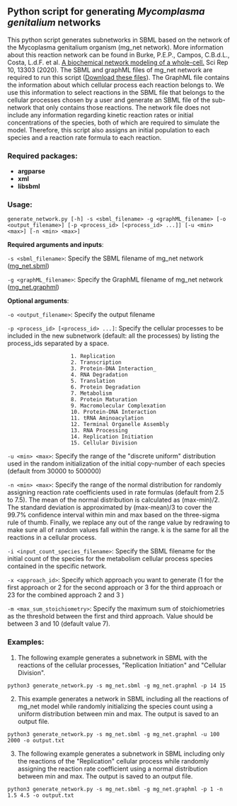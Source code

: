 ## Python script for generating *Mycomplasma genitalium* networks
This python script generates subnetworks in SBML based on the network of the Mycoplasma genitalium organism (mg_net network).
More information about this reaction network can be found in Burke, P.E.P., Campos, C.B.d.L., Costa, L.d.F. et al. [A biochemical network modeling of a whole-cell.](https://www.nature.com/articles/s41598-020-70145-4) Sci Rep 10, 13303 (2020).
The SBML and graphML files of mg_net network are required to run this script
([Download these files](https://github.com/pauloburke/whole-cell-network)).
The GraphML file contains the information about which cellular process each reaction belongs to. We use this information to select reactions in the SBML file that belongs to the cellular processes chosen by a user and generate an SBML file of the sub-network that only contains those reactions.
The network file does not include any information regarding kinetic reaction rates or initial concentrations of the species, both of which are required to simulate the model.
Therefore, this script also assigns an initial population to each species and a reaction rate formula to each reaction.
### Required packages:
+ **argparse**
+ **xml**
+ **libsbml**

### Usage:
`generate_network.py [-h] -s <sbml_filename> -g <graphML_filename> [-o <output_filename>] [-p <process_id> [<process_id> ...]] [-u <min> <max>] [-n <min> <max>]`

**Required arguments and inputs**:

  `-s <sbml_filename>`:    Specify the SBML filename of mg_net network ([mg_net.sbml](https://github.com/pauloburke/whole-cell-network))

  `-g <graphML_filename>`:
                        Specify the GraphML filename of mg_net network ([mg_net.graphml](https://github.com/pauloburke/whole-cell-network))

**Optional arguments**:

  `-o <output_filename>`: Specify the output filename

  `-p <process_id> [<process_id> ...]`:
                        Specify the cellular processes to be included in the new subnetwork (default: all the processes) by listing the process_ids separated by a space. 
                        
                        1. Replication
                        2. Transcription
                        3. Protein-DNA Interaction_
                        4. RNA Degradation
                        5. Translation
                        6. Protein Degradation
                        7. Metabolism
                        8. Protein Maturation
                        9. Macromolecular Complexation
                        10. Protein-DNA Interaction
                        11. tRNA Aminoacylation
                        12. Terminal Organelle Assembly
                        13. RNA Processing
                        14. Replication Initiation
                        15. Cellular Division
                          
  `-u <min> <max>`:        Specify the range of the "discrete uniform" distribution
used in the random initialization of the initial copy-number of each species (default from 30000 to 500000)

  `-n <min> <max>`:
                        Specify the range of the normal distribution 
                        for randomly assigning reaction rate coefficients used in rate formulas
                        (default from 2.5 to 7.5). The mean of the normal distribution is calculated as (max-min)/2. The standard deviation is approximated by (max-mean)/3 to cover the 99.7% confidence interval within min and max based on the three-sigma rule of thumb. Finally, we replace any out of the range value by redrawing to make sure all of random values fall within the range. k is the same for all the reactions in a cellular process.

  `-i <input_count_species_filename>`:
                        Specify the SBML filename for the initial count of the species for the metabolism cellular 
                        process species contained in the specific network.

  `-x <approach_id>`:
                        Specify which approach you want to generate (1 for the first approach or 2 for the second approach
                        or 3 for the third approach or 23 for the combined approach 2 and 3 )

  `-m <max_sum_stoichiometry>`:
                        Specify the maximum sum of stoichiometries as the threshold between the first and third approach. 
                        Value should be between 3 and 10 (default value 7).
                        

### Examples:

1. The following example generates a subnetwork in SBML with the reactions of the cellular processes, "Replication Initiation" and "Cellular Division".
  ```
  python3 generate_network.py -s mg_net.sbml -g mg_net.graphml -p 14 15
  ```
2. This example generates a network in SBML including all the reactions of mg_net model while randomly initializing the species count using a uniform distribution between min and max. The output is saved to an output file.
  ```
  python3 generate_network.py -s mg_net.sbml -g mg_net.graphml -u 100 2000 -o output.txt
  ```
3. The following example generates a subnetwork in SBML including only the reactions of the "Replication" cellular process while randomly assigning the reaction rate coefficient using a normal distribution between min and max. The output is saved to an output file. 
  ```
  python3 generate_network.py -s mg_net.sbml -g mg_net.graphml -p 1 -n 1.5 4.5 -o output.txt
  ```




